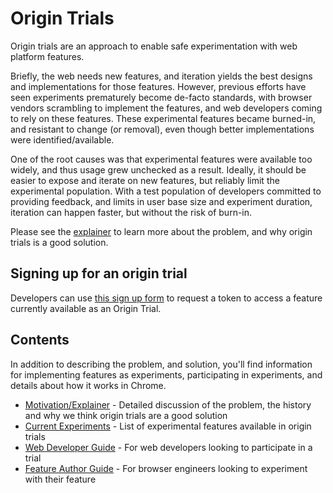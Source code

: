 # Origin Trials
Origin trials are an approach to enable safe experimentation with web platform features.

Briefly, the web needs new features, and iteration yields the best designs and implementations for those features. However, previous efforts have seen experiments prematurely become de-facto standards, with browser vendors scrambling to implement the features, and web developers coming to rely on these features. These experimental features became burned-in, and resistant to change (or removal), even though better implementations were identified/available.

One of the root causes was that experimental features were available too widely, and thus usage grew unchecked as a result. Ideally, it should be easier to expose and iterate on new features, but reliably limit the experimental population. With a test population of developers committed to providing feedback, and limits in user base size and experiment duration, iteration can happen faster, but without the risk of burn-in.

Please see the [explainer](explainer.md) to learn more about the problem, and why origin trials is a good solution.

## Signing up for an origin trial
Developers can use [this sign up form](https://docs.google.com/a/google.com/forms/d/1OTvEk-VfavyKkMxef0Tvs0RFycl9NNu1vdg3FrqJhX8/viewform) to request a token to access a feature currently available as an Origin Trial.

## Contents
In addition to describing the problem, and solution, you'll find information for implementing features as experiments, participating in experiments, and details about how it works in Chrome.

* [Motivation/Explainer](explainer.md) - Detailed discussion of the problem, the history and why we think origin trials are a good solution
* [Current Experiments](available-trials.md) - List of experimental features available in origin trials
* [Web Developer Guide](developer-guide.md) - For web developers looking to participate in a trial
* [Feature Author Guide](https://dev.chromium.org/blink/origin-trials/running-an-origin-trial) - For browser engineers looking to experiment with their feature
